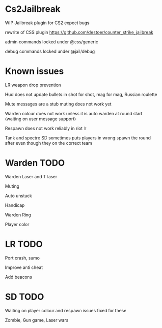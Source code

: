 # Cs2Jailbreak
WIP Jailbreak plugin for CS2 expect bugs

rewrite of CSS plugin https://github.com/destoer/counter_strike_jailbreak 

admin commands locked under @css/generic 

debug commands locked under @jail/debug


# Known issues
LR weapon drop prevention

Hud does not update bullets in shot for shot, mag for mag, Russian roulette

Mute messages are a stub muting does not work yet

Warden colour does not work unless it is auto warden at round start (waiting on user message support)

Respawn does not work reliably in riot lr

Tank and spectre SD sometimes puts players in wrong spawn the round after even though they on the correct team

# Warden TODO
Warden Laser and T laser 

Muting 

Auto unstuck 

Handicap 

Warden Ring 

Player color 



# LR TODO
Port crash, sumo 

Improve anti cheat

Add beacons 


# SD TODO
Waiting on player colour and respawn issues fixed for these

Zombie, Gun game, Laser wars
